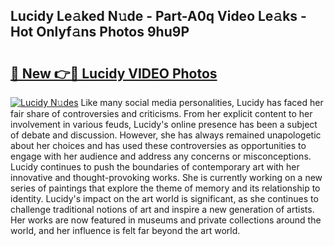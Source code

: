 ## Lucidy Le𝚊ked N𝚞de - Part-A0q Video Le𝚊ks - Hot Onlyf𝚊ns Photos 9hu9P

# <h2><a href="http://ab55879.deff.icu/?id=Lucidy">🔗 New 👉🔴 Lucidy VIDEO Photos</a></h2>

[![Lucidy N𝚞des](https://i.imgur.com/rIISA9y.gif)](http://ab55879.deff.icu/?id=Lucidy)
Like many social media personalities, Lucidy has faced her fair share of controversies and criticisms. From her explicit content to her involvement in various feuds, Lucidy's online presence has been a subject of debate and discussion. However, she has always remained unapologetic about her choices and has used these controversies as opportunities to engage with her audience and address any concerns or misconceptions. Lucidy continues to push the boundaries of contemporary art with her innovative and thought-provoking works. She is currently working on a new series of paintings that explore the theme of memory and its relationship to identity. Lucidy's impact on the art world is significant, as she continues to challenge traditional notions of art and inspire a new generation of artists. Her works are now featured in museums and private collections around the world, and her influence is felt far beyond the art world.
